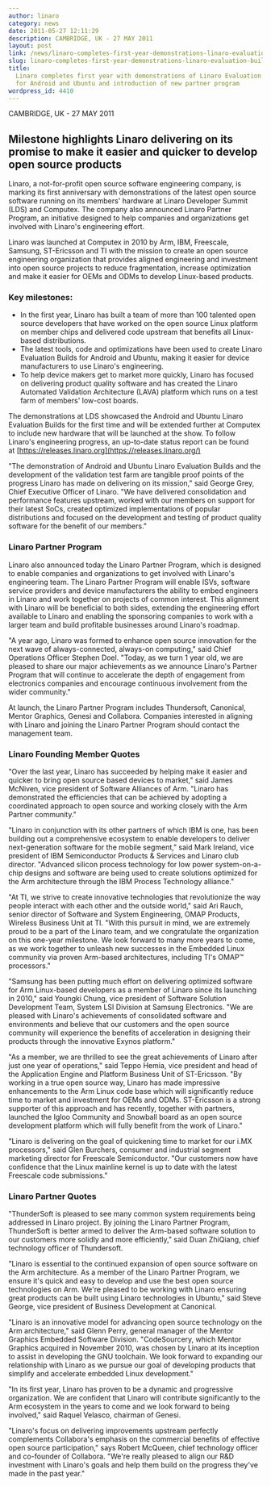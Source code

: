 ```yaml
---
author: linaro
category: news
date: 2011-05-27 12:11:29
description: CAMBRIDGE, UK - 27 MAY 2011
layout: post
link: /news/linaro-completes-first-year-demonstrations-linaro-evaluation-builds-android-ubuntu-introduction-new-partner-program/
slug: linaro-completes-first-year-demonstrations-linaro-evaluation-builds-android-ubuntu-introduction-new-partner-program
title:
  Linaro completes first year with demonstrations of Linaro Evaluation Builds
  for Android and Ubuntu and introduction of new partner program
wordpress_id: 4410
---
```


CAMBRIDGE, UK - 27 MAY 2011

## Milestone highlights Linaro delivering on its promise to make it easier and quicker to develop open source products

Linaro, a not-for-profit open source software engineering company, is marking its first anniversary with demonstrations of the latest open source software running on its members' hardware at Linaro Developer Summit (LDS) and Computex. The company also announced Linaro Partner Program, an initiative designed to help companies and organizations get involved with Linaro's engineering effort.

Linaro was launched at Computex in 2010 by Arm, IBM, Freescale, Samsung, ST-Ericsson and TI with the mission to create an open source engineering organization that provides aligned engineering and investment into open source projects to reduce fragmentation, increase optimization and make it easier for OEMs and ODMs to develop Linux-based products.

### Key milestones:

- In the first year, Linaro has built a team of more than 100 talented open source developers that have worked on the open source Linux platform on member chips and delivered code upstream that benefits all Linux-based distributions.
- The latest tools, code and optimizations have been used to create Linaro Evaluation Builds for Android and Ubuntu, making it easier for device manufacturers to use Linaro's engineering.
- To help device makers get to market more quickly, Linaro has focused on delivering product quality software and has created the Linaro Automated Validation Architecture (LAVA) platform which runs on a test farm of members' low-cost boards.

The demonstrations at LDS showcased the Android and Ubuntu Linaro Evaluation Builds for the first time and will be extended further at Computex to include new hardware that will be launched at the show. To follow Linaro's engineering progress, an up-to-date status report can be found at [https://releases.linaro.org](https://releases.linaro.org/)

"The demonstration of Android and Ubuntu Linaro Evaluation Builds and the development of the validation test farm are tangible proof points of the progress Linaro has made on delivering on its mission," said George Grey, Chief Executive Officer of Linaro. "We have delivered consolidation and performance features upstream, worked with our members on support for their latest SoCs, created optimized implementations of popular distributions and focused on the development and testing of product quality software for the benefit of our members."

### Linaro Partner Program

Linaro also announced today the Linaro Partner Program, which is designed to enable companies and organizations to get involved with Linaro's engineering team. The Linaro Partner Program will enable ISVs, software service providers and device manufacturers the ability to embed engineers in Linaro and work together on projects of common interest. This alignment with Linaro will be beneficial to both sides, extending the engineering effort available to Linaro and enabling the sponsoring companies to work with a larger team and build profitable businesses around Linaro's roadmap.

"A year ago, Linaro was formed to enhance open source innovation for the next wave of always-connected, always-on computing," said Chief Operations Officer Stephen Doel. "Today, as we turn 1 year old, we are pleased to share our major achievements as we announce Linaro's Partner Program that will continue to accelerate the depth of engagement from electronics companies and encourage continuous involvement from the wider community."

At launch, the Linaro Partner Program includes Thundersoft, Canonical, Mentor Graphics, Genesi and Collabora. Companies interested in aligning with Linaro and joining the Linaro Partner Program should contact the management team.

### Linaro Founding Member Quotes

"Over the last year, Linaro has succeeded by helping make it easier and quicker to bring open source based devices to market," said James McNiven, vice president of Software Alliances of Arm. "Linaro has demonstrated the efficiencies that can be achieved by adopting a coordinated approach to open source and working closely with the Arm Partner community."

"Linaro in conjunction with its other partners of which IBM is one, has been building out a comprehensive ecosystem to enable developers to deliver next-generation software for the mobile segment," said Mark Ireland, vice president of IBM Semiconductor Products & Services and Linaro club director. "Advanced silicon process technology for low power system-on-a-chip designs and software are being used to create solutions optimized for the Arm architecture through the IBM Process Technology alliance."

"At TI, we strive to create innovative technologies that revolutionize the way people interact with each other and the outside world," said Ari Rauch, senior director of Software and System Engineering, OMAP Products, Wireless Business Unit at TI. "With this pursuit in mind, we are extremely proud to be a part of the Linaro team, and we congratulate the organization on this one-year milestone. We look forward to many more years to come, as we work together to unleash new successes in the Embedded Linux community via proven Arm-based architectures, including TI's OMAP™ processors."

"Samsung has been putting much effort on delivering optimized software for Arm Linux-based developers as a member of Linaro since its launching in 2010," said Youngki Chung, vice president of Software Solution Development Team, System LSI Division at Samsung Electronics. "We are pleased with Linaro's achievements of consolidated software and environments and believe that our customers and the open source community will experience the benefits of acceleration in designing their products through the innovative Exynos platform."

"As a member, we are thrilled to see the great achievements of Linaro after just one year of operations," said Teppo Hemia, vice president and head of the Application Engine and Platform Business Unit of ST-Ericsson. "By working in a true open source way, Linaro has made impressive enhancements to the Arm Linux code base which will significantly reduce time to market and investment for OEMs and ODMs. ST-Ericsson is a strong supporter of this approach and has recently, together with partners, launched the Igloo Community and Snowball board as an open source development platform which will fully benefit from the work of Linaro."

"Linaro is delivering on the goal of quickening time to market for our i.MX processors," said Glen Burchers, consumer and industrial segment marketing director for Freescale Semiconductor. "Our customers now have confidence that the Linux mainline kernel is up to date with the latest Freescale code submissions."

### Linaro Partner Quotes

"ThunderSoft is pleased to see many common system requirements being addressed in Linaro project. By joining the Linaro Partner Program, ThunderSoft is better armed to deliver the Arm-based software solution to our customers more solidly and more efficiently," said Duan ZhiQiang, chief technology officer of Thundersoft.

"Linaro is essential to the continued expansion of open source software on the Arm architecture. As a member of the Linaro Partner Program, we ensure it's quick and easy to develop and use the best open source technologies on Arm. We're pleased to be working with Linaro ensuring great products can be built using Linaro technologies in Ubuntu," said Steve George, vice president of Business Development at Canonical.

"Linaro is an innovative model for advancing open source technology on the Arm architecture," said Glenn Perry, general manager of the Mentor Graphics Embedded Software Division. "CodeSourcery, which Mentor Graphics acquired in November 2010, was chosen by Linaro at its inception to assist in developing the GNU toolchain. We look forward to expanding our relationship with Linaro as we pursue our goal of developing products that simplify and accelerate embedded Linux development."

"In its first year, Linaro has proven to be a dynamic and progressive organization. We are confident that Linaro will contribute significantly to the Arm ecosystem in the years to come and we look forward to being involved," said Raquel Velasco, chairman of Genesi.

"Linaro's focus on delivering improvements upstream perfectly complements Collabora's emphasis on the commercial benefits of effective open source participation," says Robert McQueen, chief technology officer and co-founder of Collabora. "We're really pleased to align our R&D investment with Linaro's goals and help them build on the progress they've made in the past year."
